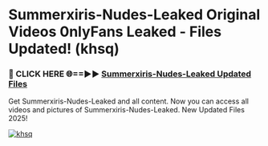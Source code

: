# Summerxiris-Nudes-Leaked Original Videos 0nlyFans Leaked - Files Updated! (khsq)

<h3>🔴 CLICK HERE 🌐==►► <a href="https://tinyurl.com/yc6ubb5a" rel="nofollow">Summerxiris-Nudes-Leaked Updated Files</a></h3>

Get Summerxiris-Nudes-Leaked and all content. Now you can access all videos and pictures of Summerxiris-Nudes-Leaked. New Updated Files 2025!

[![khsq](https://i.imgur.com/7eu0CRL.gif)](https://tinyurl.com/yc6ubb5a)
